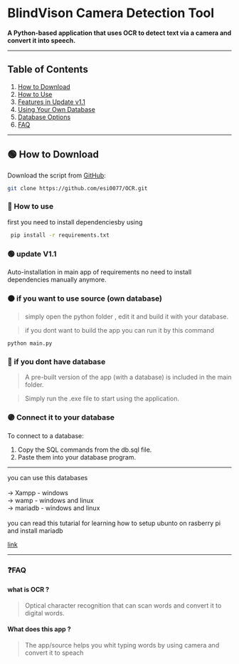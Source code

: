 # BlindVison Camera Detection Tool
**A Python-based application that uses OCR to detect text via a camera and convert it into speech.**


---

## Table of Contents  
1. [How to Download](#🟢-how-to-download)  
2. [How to Use](#🔵-how-to-use)  
3. [Features in Update v1.1](#🟢-update-v11)  
4. [Using Your Own Database](#🟠-if-you-want-to-use-source-own-database)  
5. [Database Options](#🔴-if-you-dont-have-database)  
6. [FAQ](#❓faq)

---


## 🟢 How to Download  
Download the script from [GitHub](https://github.com/esi0077/OCR):  

```bash
git clone https://github.com/esi0077/OCR.git
```

### 🔵 How to use 

first you need to install dependenciesby using

```bash
 pip install -r requirements.txt
```
### 🟢 update V1.1

Auto-installation in main app of requirements no need to install dependencies manually anymore.

### 🟠 if you want to use source (own database)

> simply open the python folder , edit it and build it with your database.

> if you dont want to build the app you can run it by this command 

```bash
python main.py
```

### 🔴 if you dont have database 

> A pre-built version of the app (with a database) is included in the main folder.

> Simply run the .exe file to start using the application.

### 🟣 Connect it to your database

To connect to a database:

 1. Copy the SQL commands from the db.sql file.
 2. Paste them into your database program.

<hr>
you can use this databases 
<br>
<br>
-> Xampp - windows
<br>
-> wamp - windows and linux
<br>
-> mariadb - windows and linux

<br>
<br>
you can read this tutarial for learning how to setup ubunto on rasberry pi and install mariadb

[link](https://github.com/esi0077/catalog_with_database)

<hr>



### ❓FAQ

#### what is OCR ?
> Optical character recognition that can scan words and convert it to digital words.

#### What does this app ?

> The app/source helps you whit typing words by using camera and convert it to speach 




